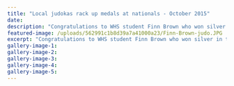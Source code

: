 ```yaml
---
title: "Local judokas rack up medals at nationals - October 2015"
date: 
description: "Congratulations to WHS student Finn Brown who won silver in the under 73kg junior men's grade then bronze in the open weight at the National Judo Champs held in Tauranga."
featured-image: /uploads/562991c1b8d39a7a41000a23/Finn-Brown-judo.JPG
excerpt: "Congratulations to WHS student Finn Brown who won silver in the under 73kg junior men's grade then bronze in the open weight at the National Judo Champs held in Tauranga."
gallery-image-1: 
gallery-image-2: 
gallery-image-3: 
gallery-image-4: 
gallery-image-5: 
---
```

